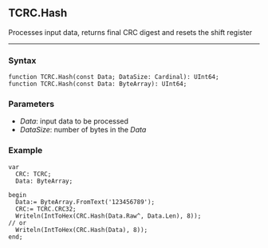 ## TCRC.Hash

Processes input data, returns final CRC digest and resets the shift register

---

### Syntax
```delphi
function TCRC.Hash(const Data; DataSize: Cardinal): UInt64;
function TCRC.Hash(const Data: ByteArray): UInt64;
```

### Parameters

*   *Data*: input data to be processed
*   *DataSize*: number of bytes in the *Data*

### Example
```delphi
var
  CRC: TCRC;
  Data: ByteArray;

begin
  Data:= ByteArray.FromText('123456789');
  CRC:= TCRC.CRC32;
  Writeln(IntToHex(CRC.Hash(Data.Raw^, Data.Len), 8));
// or
  Writeln(IntToHex(CRC.Hash(Data), 8));
end;
```
